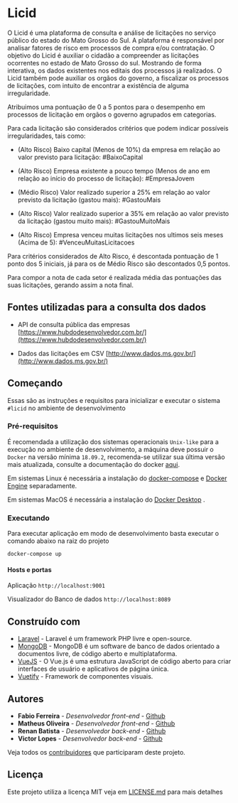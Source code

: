 # Licid

O Licid é uma plataforma de consulta e análise de licitações no serviço público do estado do Mato Grosso do Sul. A plataforma é responsável por analisar fatores de risco em processos de compra e/ou contratação. O objetivo do Licid é auxiliar o cidadão a compreender as licitações ocorrentes no estado de Mato Grosso do sul. Mostrando de forma interativa, os dados existentes nos editais dos processos já realizados. O Licid também pode auxiliar os orgãos do governo, a fiscalizar os processos de licitações, com intuito de encontrar a existência de alguma irregularidade.

Atribuimos uma pontuação de 0 a 5 pontos para o desempenho em processos de licitação em orgãos o governo agrupados em categorias.

Para cada licitação são considerados critérios que podem indicar possíveis irregularidades, tais como: 

- (Alto Risco) Baixo capital (Menos de 10%) da empresa em relação ao valor previsto para licitação: #BaixoCapital

- (Alto Risco) Empresa existente a pouco tempo (Menos de ano em relação ao início do processo de licitação): #EmpresaJovem 

- (Médio Risco) Valor realizado superior a 25% em relação ao valor previsto da licitação (gastou mais): #GastouMais 

- (Alto Risco) Valor realizado superior a 35% em relação ao valor previsto da licitação (gastou muito mais): #GastouMuitoMais

- (Alto Risco) Empresa venceu muitas licitações nos ultimos seis meses (Acima de 5): #VenceuMuitasLicitacoes

Para critérios considerados de Alto Risco, é descontada pontuação de 1 ponto dos 5 iniciais, já para os de Médio Risco são descontados 0,5 pontos.

Para compor a nota de cada setor é realizada média das pontuações das suas licitações, gerando assim a nota final.

## Fontes utilizadas para a consulta dos dados

- API de consulta pública das empresas [https://www.hubdodesenvolvedor.com.br/](https://www.hubdodesenvolvedor.com.br/)

- Dados das licitações em CSV [http://www.dados.ms.gov.br/](http://www.dados.ms.gov.br/)

## Começando

Essas são as instruções e requisitos para inicializar e executar o sistema `#licid` no ambiente de desenvolvimento 

### Pré-requisitos

É recomendada a utilização dos sistemas operacionais `Unix-like` para a execução no ambiente de desenvolvimento, a máquina deve possuir o `Docker` na versão mínima `18.09.2`, recomenda-se utilizar sua última versão mais atualizada, consulte a documentação do docker [aqui](https://docs.docker.com/).

Em sistemas Linux é necessária a instalação do [docker-compose](https://docs.docker.com/compose/install/) e [Docker Engine](https://docs.docker.com/install/linux/docker-ce/ubuntu/) separadamente.

Em sistemas MacOS é necessária a instalação do [Docker Desktop](https://www.docker.com/products/docker-desktop) .


### Executando

Para executar aplicação em modo de desenvolvimento basta executar o comando abaixo na raiz do projeto

```
docker-compose up
```

#### Hosts e portas

Aplicação `http://localhost:9001`

Visualizador do Banco de dados `http://localhost:8089`

## Construído com

* [Laravel](https://laravel.com/) - Laravel é um framework PHP livre e open-source.
* [MongoDB](https://www.mongodb.com/) - MongoDB é um software de banco de dados orientado a documentos livre, de código aberto e multiplataforma.
* [VueJS](https://vuejs.org/) - O Vue.js é uma estrutura JavaScript de código aberto para criar interfaces de usuário e aplicativos de página única.
* [Vuetify](https://vuetifyjs.com/pt-BR/) - Framework de componentes visuais.

## Autores

* **Fabio Ferreira** - *Desenvolvedor front-end* - [Github](https://github.com/fabiomferreira)
* **Matheus Oliveira** - *Desenvolvedor front-end* - [Github](https://github.com/matheus21)
* **Renan Batista** - *Desenvolvedor back-end* - [Github](https://github.com/renanprogramador)
* **Victor Lopes** - *Desenvolvedor back-end* - [Github](https://github.com/theguitarvity)

Veja todos os [contribuidores](https://github.com/hack-ms/Strike-Up/graphs/contributors) que participaram deste projeto.

## Licença

Este projeto utiliza a licença MIT veja em [LICENSE.md](LICENSE) para mais detalhes
